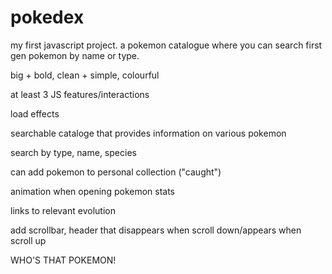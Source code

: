 # pokedex
my first javascript project. a pokemon catalogue where you can search first gen pokemon by name or type.

big + bold, clean + simple, colourful

at least 3 JS features/interactions

load effects

searchable cataloge that provides information on various pokemon

search by type, name, species

can add pokemon to personal collection ("caught")

animation when opening pokemon stats

links to relevant evolution

add scrollbar, header that disappears when scroll down/appears when scroll up

WHO'S THAT POKEMON!